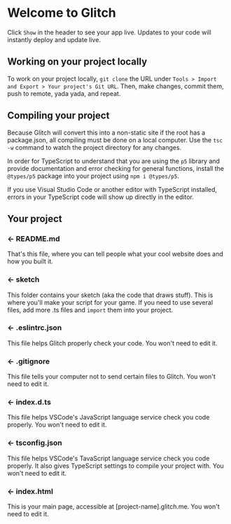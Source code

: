 # Welcome to Glitch

Click `Show` in the header to see your app live.
Updates to your code will instantly deploy and update live.

## Working on your project locally

To work on your project locally, `git clone` the URL under `Tools > Import and Export > Your project's Git URL`. Then, make changes, commit them, push to remote, yada yada, and repeat.

## Compiling your project

Because Glitch will convert this into a non-static site if the root has a package.json, all compiling must be done on a local computer. Use the `tsc -w` command to watch the project directory for any changes.

In order for TypeScript to understand that you are using the `p5` library and provide documentation and error checking for general functions, install the `@types/p5` package into your project using `npm i @types/p5`.

If you use Visual Studio Code or another editor with TypeScript installed, errors in your TypeScript code will show up directly in the editor.

## Your project

### ← README.md

That's this file, where you can tell people what your cool website does and how you built it.

### ← sketch

This folder contains your sketch (aka the code that draws stuff).
This is where you'll make your script for your game.
If you need to use several files, add more .ts files and `import` them into your project.

### ← .eslintrc.json

This file helps Glitch properly check your code.
You won't need to edit it.

### ← .gitignore

This file tells your computer not to send certain files to Glitch.
You won't need to edit it.

### ← index.d.ts

This file helps VSCode's JavaScript language service check you code properly.
You won't need to edit it.

### ← tsconfig.json

This file helps VSCode's TavaScript language service check you code properly. It also gives TypeScript settings to compile your project with.
You won't need to edit it.

### ← index.html

This is your main page, accessible at \[project-name\].glitch.me.
You won't need to edit it.
